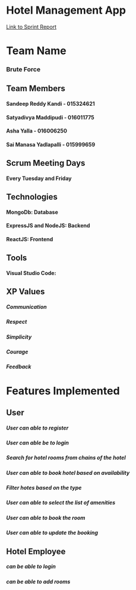 # Hotel Management App

[Link to Sprint Report](https://docs.google.com/spreadsheets/d/1N_YAxDElzVTV7xWyxAjk_7LDUGHTmtO2qs2-PweUnzY/edit#gid=1312521409)

# Team Name

### Brute Force

## Team Members

#### Sandeep Reddy Kandi - 015324621

#### Satyadivya Maddipudi - 016011775

#### Asha Yalla - 016006250

#### Sai Manasa Yadlapalli - 015999659

## Scrum Meeting Days

#### Every Tuesday and Friday

## Technologies

#### MongoDb: Database

#### ExpressJS and NodeJS: Backend

#### ReactJS: Frontend

## Tools

#### Visual Studio Code:

## XP Values

##### Communication

##### Respect

##### Simplicity

##### Courage

##### Feedback

# Features Implemented

## User

##### User can able to register

##### User can able be to login

##### Search for hotel rooms from chains of the hotel

##### User can able to book hotel based on availability

##### Filter hotes based on the type

##### User can able to select the list of amenities

##### User can able to book the room

##### User can able to update the booking

## Hotel Employee

##### can be able to login

##### can be able to add rooms
